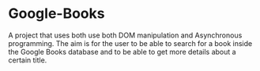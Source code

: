 # Google-Books
A project that uses both use both DOM manipulation and Asynchronous programming. The aim is for the user to be able to search for a book inside the Google Books database and to be able to get more details about a certain title.
